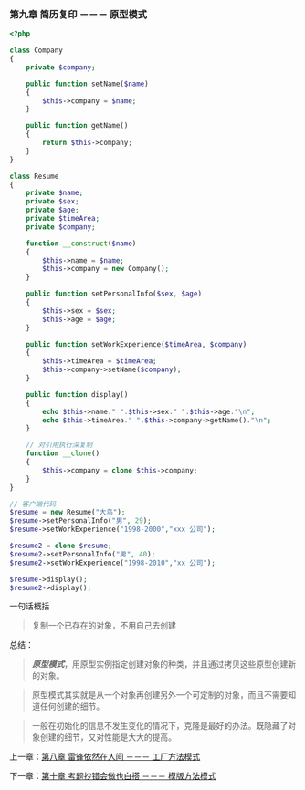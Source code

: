 ### 第九章 简历复印 －－－ 原型模式

```php
<?php 

class Company
{
    private $company;

    public function setName($name)
    {
        $this->company = $name;
    }

    public function getName()
    {
        return $this->company;
    }
}

class Resume
{
    private $name;
    private $sex;
    private $age;
    private $timeArea;
    private $company;

    function __construct($name)
    {
        $this->name = $name;
        $this->company = new Company();
    }

    public function setPersonalInfo($sex, $age)
    {
        $this->sex = $sex;
        $this->age = $age;
    }

    public function setWorkExperience($timeArea, $company)
    {
        $this->timeArea = $timeArea;
        $this->company->setName($company);
    }

    public function display()
    {
        echo $this->name." ".$this->sex." ".$this->age."\n";
        echo $this->timeArea." ".$this->company->getName()."\n";
    }

    // 对引用执行深复制
    function __clone()
    {
        $this->company = clone $this->company;
    }
}

// 客户端代码
$resume = new Resume("大鸟");
$resume->setPersonalInfo("男", 29);
$resume->setWorkExperience("1998-2000","xxx 公司");

$resume2 = clone $resume;
$resume2->setPersonalInfo("男", 40);
$resume2->setWorkExperience("1998-2010","xx 公司");

$resume->display();
$resume2->display();

```

一句话概括

> 复制一个已存在的对象，不用自己去创建

总结：

> ***原型模式***，用原型实例指定创建对象的种类，并且通过拷贝这些原型创建新的对象。

> 原型模式其实就是从一个对象再创建另外一个可定制的对象，而且不需要知道任何创建的细节。

> 一般在初始化的信息不发生变化的情况下，克隆是最好的办法。既隐藏了对象创建的细节，又对性能是大大的提高。


上一章：[第八章 雷锋依然在人间 －－－ 工厂方法模式](https://github.com/zhaodongqiu/design-patterns-by-php/blob/master/files/chapter8.md)

下一章：[第十章 考题抄错会做也白搭 －－－ 模版方法模式](https://github.com/zhaodongqiu/design-patterns-by-php/blob/master/files/chapter10.md)